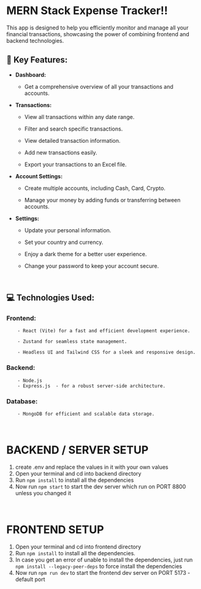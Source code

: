 # MERN Stack Expense Tracker!!

 This app is designed to help you efficiently monitor and manage all your financial transactions, showcasing the power of combining frontend and backend technologies.

## 🌟 Key Features:

- **Dashboard:**

  - Get a comprehensive overview of all your transactions and accounts.

- **Transactions:**

  - View all transactions within any date range.

  - Filter and search specific transactions.

  - View detailed transaction information.

  - Add new transactions easily.

  - Export your transactions to an Excel file.

- **Account Settings:**

  - Create multiple accounts, including Cash, Card, Crypto.

  - Manage your money by adding funds or transferring between accounts.

- **Settings:**

  - Update your personal information.

  - Set your country and currency.

  - Enjoy a dark theme for a better user experience.

  - Change your password to keep your account secure.

  &nbsp;

## 💻 Technologies Used:

### Frontend:

        - React (Vite) for a fast and efficient development experience.

        - Zustand for seamless state management.

        - Headless UI and Tailwind CSS for a sleek and responsive design.

### Backend:

        - Node.js
        - Express.js  - for a robust server-side architecture.

### Database:

        - MongoDB for efficient and scalable data storage.

&nbsp;

# BACKEND / SERVER SETUP

1. create .env and replace the values in it with your own values
2. Open your terminal and cd into backend directory
3. Run `npm install` to install all the dependencies
4. Now run `npm start` to start the dev server which run on PORT 8800 unless you changed it

&nbsp;

# FRONTEND SETUP

1. Open your terminal and cd into frontend directory
2. Run `npm install` to install all the dependencies.
3. In case you get an error of unable to install the dependencies, just run `npm install --legacy-peer-deps` to force install the dependencies
4. Now run `npm run dev` to start the frontend dev server on PORT 5173 - default port





